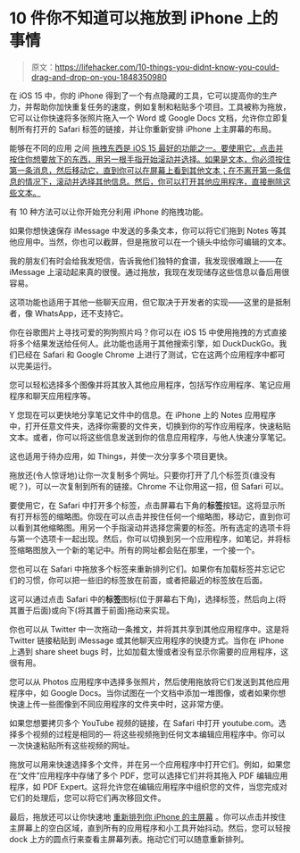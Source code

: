 # 10 件你不知道可以拖放到 iPhone 上的事情

> 原文：<https://lifehacker.com/10-things-you-didnt-know-you-could-drag-and-drop-on-you-1848350980>

在 iOS 15 中，你的 iPhone 得到了一个有点隐藏的工具，它可以提高你的生产力，并帮助你加快重复任务的速度，例如复制和粘贴多个项目。工具被称为拖放，它可以让你快速将多张照片拖入一个 Word 或 Google Docs 文档，允许你立即复制所有打开的 Safari 标签的链接，并让你重新安排 iPhone 上主屏幕的布局。

能够在不同的应用 之间 [拖拽东西是 iOS 15 最好的功能之一。要使用它，点击并按住你想要放下的东西，用另一根手指开始滚动并选择。如果是文本，你必须按住第一条消息，然后移动它，直到你可以在屏幕上看到其他文本；在不离开第一条信息的情况下，滚动并选择其他信息。然后，你可以打开其他应用程序，直接删除这些文本。](https://lifehacker.com/15-hidden-ios-15-features-worth-knowing-about-1847678728/slides/13)

有 10 种方法可以让你开始充分利用 iPhone 的拖拽功能。

如果你想快速保存 iMessage 中发送的多条文本，你可以将它们拖到 Notes 等其他应用中。当然，你也可以截屏，但是拖放可以在一个镜头中给你可编辑的文本。

我的朋友们有时会给我发短信，告诉我他们独特的食谱，我发现很难跟上——在 iMessage 上滚动起来真的很慢。通过拖放，我现在发现储存这些信息以备后用很容易。

这项功能也适用于其他一些聊天应用，但它取决于开发者的实现——这里的是抵制者，像 WhatsApp，还不支持它。

你在谷歌图片上寻找可爱的狗狗照片吗？你可以在 iOS 15 中使用拖拽的方式直接将多个结果发送给任何人。此功能也适用于其他搜索引擎，如 DuckDuckGo。我们已经在 Safari 和 Google Chrome 上进行了测试，它在这两个应用程序中都可以完美运行。

您可以轻松选择多个图像并将其放入其他应用程序，包括写作应用程序、笔记应用程序和聊天应用程序等。

Y 您现在可以更快地分享笔记文件中的信息。在 iPhone 上的 Notes 应用程序中，打开任意文件夹，选择你需要的文件夹，切换到你的写作应用程序，快速粘贴文本。或者，你可以将这些信息发送到你的信息应用程序，与他人快速分享笔记。

这也适用于待办应用，如 Things，并使一次分享多个项目更快。

拖放还(令人惊讶地)让你一次复制多个网址。只要你打开了几个标签页(谁没有呢？)，可以一次复制到所有的链接。Chrome 不让你用这一招，但 Safari 可以。

要使用它，在 Safari 中打开多个标签，点击屏幕右下角的**标签**按钮。这将显示所有打开标签的缩略图。你现在可以点击并按住任何一个缩略图，移动它，直到你可以看到其他缩略图。用另一个手指滚动并选择您需要的标签。所有选定的选项卡将与第一个选项卡一起出现。然后，你可以切换到另一个应用程序，如笔记，并将标签缩略图放入一个新的笔记中。所有的网址都会贴在那里，一个接一个。

您也可以在 Safari 中拖放多个标签来重新排列它们。如果你有加载标签并忘记它们的习惯，你可以把一些旧的标签放在前面，或者把最近的标签放在后面。

这可以通过点击 Safari 中的**标签**图标(位于屏幕右下角)，选择标签，然后向上(将其置于后面)或向下(将其置于前面)拖动来实现。

你也可以从 Twitter 中一次拖动一条推文，并将其共享到其他应用程序中。这是将 Twitter 链接粘贴到 iMessage 或其他聊天应用程序的快捷方式。当你在 iPhone 上遇到 share sheet bugs 时，比如加载太慢或者没有显示你需要的应用程序，这很有用。

您可以从 Photos 应用程序中选择多张照片，然后使用拖放将它们发送到其他应用程序中，如 Google Docs。当你试图在一个文档中添加一堆图像，或者如果你想快速上传一些图像到不同应用程序的文件夹中时，这非常方便。

如果您想要拷贝多个 YouTube 视频的链接，在 Safari 中打开 youtube.com。选择多个视频的过程是相同的— 将这些视频拖到任何文本编辑应用程序中。你可以一次快速粘贴所有这些视频的网址。

拖放可以用来快速选择多个文件，并在另一个应用程序中打开它们。例如，如果您在“文件”应用程序中存储了多个 PDF，您可以选择它们并将其拖入 PDF 编辑应用程序，如 PDF Expert。这将允许您在编辑应用程序中组织您的文件，当您完成对它们的处理后，您可以将它们再次移回文件。

最后，拖放还可以让你快速地 [重新排列你 iPhone 的主屏幕](https://lifehacker.com/how-to-rearrange-or-delete-home-screens-in-ios-15-1847709234) 。你可以点击并按住主屏幕上的空白区域，直到所有的应用程序和小工具开始抖动。然后，您可以轻按 dock 上方的圆点行来查看主屏幕列表。拖动它们可以随意重新排列。